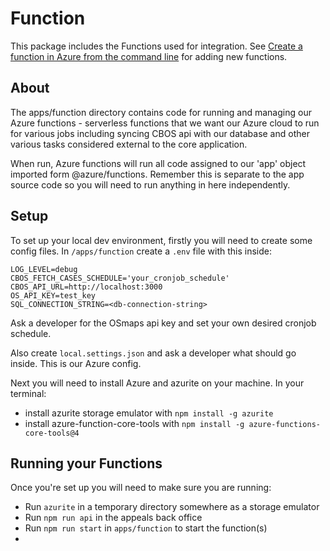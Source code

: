 # Function
This package includes the Functions used for integration. See [Create a function in Azure from the command line](https://learn.microsoft.com/en-gb/azure/azure-functions/how-to-create-function-azure-cli) for adding new functions.

## About

The apps/function directory contains code for running and managing our Azure functions - serverless functions that we want our Azure cloud to run for various jobs including syncing CBOS api with our database and other various tasks considered external to the core application.

When run, Azure functions will run all code assigned to our 'app' object imported form @azure/functions. Remember this is separate to the app source code so you will need to run anything in here independently.

## Setup

To set up your local dev environment, firstly you will need to create some config files. In `/apps/function` create a `.env` file with this inside:

```
LOG_LEVEL=debug
CBOS_FETCH_CASES_SCHEDULE='your_cronjob_schedule'
CBOS_API_URL=http://localhost:3000
OS_API_KEY=test_key
SQL_CONNECTION_STRING=<db-connection-string>
```

Ask a developer for the OSmaps api key and set your own desired cronjob schedule.

Also create `local.settings.json` and ask a developer what should go inside. This is our Azure config.

Next you will need to install Azure and azurite on your machine. In your terminal:

* install azurite storage emulator with `npm install -g azurite`
* install azure-function-core-tools with `npm install -g azure-functions-core-tools@4`

## Running your Functions

Once you're set up you will need to make sure you are running:
* Run `azurite` in a temporary directory somewhere as a storage emulator
* Run `npm run api` in the appeals back office
* Run `npm run start` in `apps/function` to start the function(s)
* 
